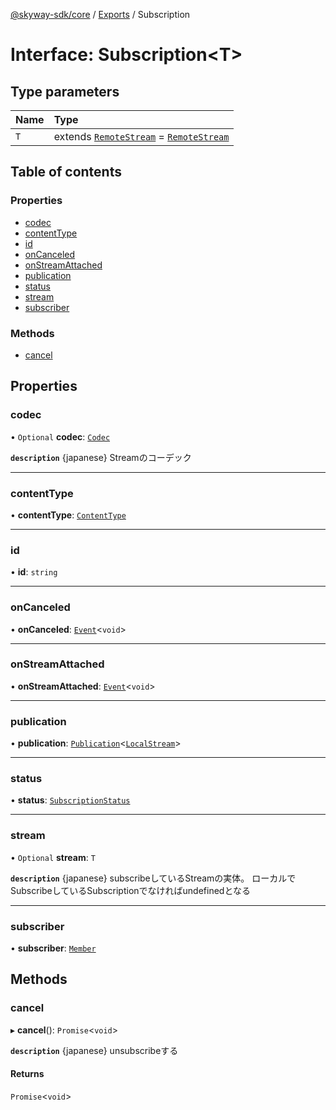 [@skyway-sdk/core](../README.md) / [Exports](../modules.md) / Subscription

# Interface: Subscription<T\>

## Type parameters

| Name | Type |
| :------ | :------ |
| `T` | extends [`RemoteStream`](../modules.md#remotestream) = [`RemoteStream`](../modules.md#remotestream) |

## Table of contents

### Properties

- [codec](Subscription.md#codec)
- [contentType](Subscription.md#contenttype)
- [id](Subscription.md#id)
- [onCanceled](Subscription.md#oncanceled)
- [onStreamAttached](Subscription.md#onstreamattached)
- [publication](Subscription.md#publication)
- [status](Subscription.md#status)
- [stream](Subscription.md#stream)
- [subscriber](Subscription.md#subscriber)

### Methods

- [cancel](Subscription.md#cancel)

## Properties

### codec

• `Optional` **codec**: [`Codec`](Codec.md)

**`description`** {japanese} Streamのコーデック

___

### contentType

• **contentType**: [`ContentType`](../modules.md#contenttype)

___

### id

• **id**: `string`

___

### onCanceled

• **onCanceled**: [`Event`](../classes/Event.md)<`void`\>

___

### onStreamAttached

• **onStreamAttached**: [`Event`](../classes/Event.md)<`void`\>

___

### publication

• **publication**: [`Publication`](Publication.md)<[`LocalStream`](../modules.md#localstream)\>

___

### status

• **status**: [`SubscriptionStatus`](../modules.md#subscriptionstatus)

___

### stream

• `Optional` **stream**: `T`

**`description`** {japanese} subscribeしているStreamの実体。
ローカルでSubscribeしているSubscriptionでなければundefinedとなる

___

### subscriber

• **subscriber**: [`Member`](Member.md)

## Methods

### cancel

▸ **cancel**(): `Promise`<`void`\>

**`description`** {japanese} unsubscribeする

#### Returns

`Promise`<`void`\>
